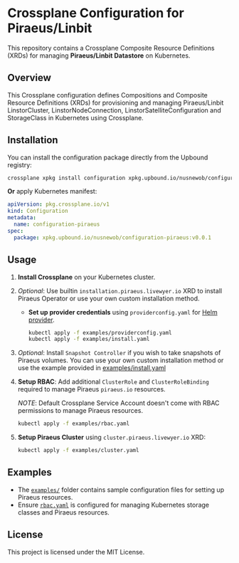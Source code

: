 # Crossplane Configuration for Piraeus/Linbit

This repository contains a Crossplane Composite Resource Definitions (XRDs) for managing **Piraeus/Linbit Datastore** on Kubernetes.

## Overview

This Crossplane configuration defines Compositions and Composite Resource Definitions (XRDs) for provisioning and managing Piraeus/Linbit LinstorCluster, LinstorNodeConnection, LinstorSatelliteConfiguration and StorageClass in Kubernetes using Crossplane.

## Installation

You can install the configuration package directly from the Upbound registry:

```sh
crossplane xpkg install configuration xpkg.upbound.io/nusnewob/configuration-piraeus:v0.0.1 configuration-piraeus
```

**Or** apply Kubernetes manifest:

```yaml
apiVersion: pkg.crossplane.io/v1
kind: Configuration
metadata:
  name: configuration-piraeus
spec:
  package: xpkg.upbound.io/nusnewob/configuration-piraeus:v0.0.1
```

## Usage

1. **Install Crossplane** on your Kubernetes cluster.
2. _Optional_: Use builtin `installation.piraeus.livewyer.io` XRD to install Piraeus Operator or use your own custom installation method.

   - **Set up provider credentials** using `providerconfig.yaml` for [Helm provider](https://marketplace.upbound.io/providers/upbound/provider-helm).
     ```sh
     kubectl apply -f examples/providerconfig.yaml
     kubectl apply -f examples/install.yaml
     ```

3. _Optional_: Install `Snapshot Controller` if you wish to take snapshots of Piraeus volumes. You can use your own custom installation method or use the example provided in [examples/install.yaml](examples/install.yaml)

4. **Setup RBAC**: Add additional `ClusterRole` and `ClusterRoleBinding` required to manage Piraeus `piraeus.io` resources.

   _NOTE_: Default Crossplane Service Account doesn't come with RBAC permissions to manage Piraeus resources.

   ```sh
   kubectl apply -f examples/rbac.yaml
   ```

5. **Setup Piraeus Cluster** using `cluster.piraeus.livewyer.io` XRD:
   ```sh
   kubectl apply -f examples/cluster.yaml
   ```

## Examples

- The [`examples/`](examples/) folder contains sample configuration files for setting up Piraeus resources.
- Ensure [`rbac.yaml`](examples/rbac.yaml) is configured for managing Kubernetes storage classes and Piraeus resources.

## License

This project is licensed under the MIT License.
